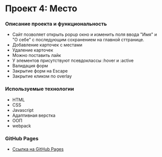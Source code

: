 # Проект 4: Место

### Описание проекта и функциональность

* Сайт позволяет открыть popup окно и изменить поля ввода "Имя" и "О себе" с последующим
сохранением на главной сттранице.
* Добавление карточек с местами
* Удаление карточек
* Можно поставить лайк
* У элементов присутствуют  псевдоклассы :hover и :active
* Валидация форм
* Закрытие форм на Escape
* Закрытие кликом по overlay

### Используемые технологии
* HTML
* CSS
* Javascript
* Адаптивная верстка
* ООП
* webpack



### GitHub Pages

* [Ссылка на GitHub Pages](https://artemtishenko.github.io/mesto/)

